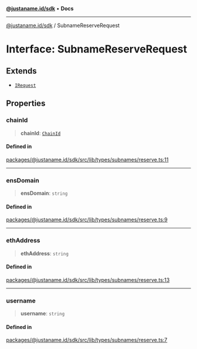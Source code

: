 [**@justaname.id/sdk**](../README.md) • **Docs**

***

[@justaname.id/sdk](../globals.md) / SubnameReserveRequest

# Interface: SubnameReserveRequest

## Extends

- [`IRequest`](IRequest.md)

## Properties

### chainId

> **chainId**: [`ChainId`](../type-aliases/ChainId.md)

#### Defined in

[packages/@justaname.id/sdk/src/lib/types/subnames/reserve.ts:11](https://github.com/JustaName-id/JustaName-sdk/blob/626b4b68604f3125538c424811e641247a5bd58d/packages/@justaname.id/sdk/src/lib/types/subnames/reserve.ts#L11)

***

### ensDomain

> **ensDomain**: `string`

#### Defined in

[packages/@justaname.id/sdk/src/lib/types/subnames/reserve.ts:9](https://github.com/JustaName-id/JustaName-sdk/blob/626b4b68604f3125538c424811e641247a5bd58d/packages/@justaname.id/sdk/src/lib/types/subnames/reserve.ts#L9)

***

### ethAddress

> **ethAddress**: `string`

#### Defined in

[packages/@justaname.id/sdk/src/lib/types/subnames/reserve.ts:13](https://github.com/JustaName-id/JustaName-sdk/blob/626b4b68604f3125538c424811e641247a5bd58d/packages/@justaname.id/sdk/src/lib/types/subnames/reserve.ts#L13)

***

### username

> **username**: `string`

#### Defined in

[packages/@justaname.id/sdk/src/lib/types/subnames/reserve.ts:7](https://github.com/JustaName-id/JustaName-sdk/blob/626b4b68604f3125538c424811e641247a5bd58d/packages/@justaname.id/sdk/src/lib/types/subnames/reserve.ts#L7)
